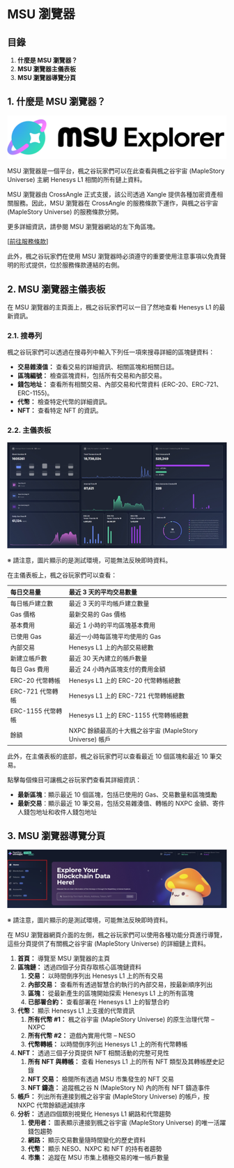 # MSU 瀏覽器
## 目錄
1.  **什麼是 MSU 瀏覽器？**
2.  **MSU 瀏覽器主儀表板**
3.  **MSU 瀏覽器導覽分頁**
## 1. 什麼是 MSU 瀏覽器？

![](/images/msn-101/learn-more/image_1747236433970_457.png)

MSU 瀏覽器是一個平台，楓之谷玩家們可以在此查看與楓之谷宇宙 (MapleStory Universe) 主網 Henesys L1 相關的所有鏈上資料。

MSU 瀏覽器由 CrossAngle 正式支援，該公司透過 Xangle 提供各種加密資產相關服務。因此，MSU 瀏覽器在 CrossAngle 的服務條款下運作，與楓之谷宇宙 (MapleStory Universe) 的服務條款分開。

更多詳細資訊，請參閱 MSU 瀏覽器網站的左下角區塊。

\[[前往服務條款](https://msu-testnet-explorer.xangle.io/term-of-service)\]

此外，楓之谷玩家們在使用 MSU 瀏覽器時必須遵守的重要使用注意事項以免責聲明的形式提供，位於服務條款連結的右側。

## 2. MSU 瀏覽器主儀表板

在 MSU 瀏覽器的主頁面上，楓之谷玩家們可以一目了然地查看 Henesys L1 的最新資訊。

### 2.1. 搜尋列

楓之谷玩家們可以透過在搜尋列中輸入下列任一項來搜尋詳細的區塊鏈資料：

*   **交易雜湊值：** 查看交易的詳細資訊、相關區塊和相關日誌。
*   **區塊編號：** 檢查區塊資料，包括所有交易和內部交易。
*   **錢包地址：** 查看所有相關交易、內部交易和代幣資料 (ERC-20、ERC-721、ERC-1155)。
*   **代幣：** 檢查特定代幣的詳細資訊。
*   **NFT：** 查看特定 NFT 的資訊。
### 2.2. 主儀表板

![](/images/msn-101/learn-more/image_1747236433970_951.png)

※ 請注意，圖片顯示的是測試環境，可能無法反映即時資料。

在主儀表板上，楓之谷玩家們可以查看：

| 每日交易量 | 最近 3 天的平均交易數量 |
|:---|:---|
| 每日帳戶建立數 | 最近 3 天的平均帳戶建立數量 |
| Gas 價格 | 最新交易的 Gas 價格 |
| 基本費用 | 最近 1 小時的平均區塊基本費用 |
| 已使用 Gas | 最近一小時每區塊平均使用的 Gas |
| 內部交易 | Henesys L1 上的內部交易總數 |
| 新建立帳戶數 | 最近 30 天內建立的帳戶數量 |
| 每日 Gas 費用 | 最近 24 小時內區塊支付的費用金額 |
| ERC-20 代幣轉帳 | Henesys L1 上的 ERC-20 代幣轉帳總數 |
| ERC-721 代幣轉帳 | Henesys L1 上的 ERC-721 代幣轉帳總數 |
| ERC-1155 代幣轉帳 | Henesys L1 上的 ERC-1155 代幣轉帳總數 |
| 餘額 | NXPC 餘額最高的十大楓之谷宇宙 (MapleStory Universe) 帳戶 |

此外，在主儀表板的底部，楓之谷玩家們可以查看最近 10 個區塊和最近 10 筆交易。

點擊每個條目可讓楓之谷玩家們查看其詳細資訊：

*   **最新區塊**：顯示最近 10 個區塊，包括已使用的 Gas、交易數量和區塊獎勵
*   **最新交易**：顯示最近 10 筆交易，包括交易雜湊值、轉帳的 NXPC 金額、寄件人錢包地址和收件人錢包地址
## 3. MSU 瀏覽器導覽分頁

![](/images/msn-101/learn-more/image_1747236433970_684.png)

※ 請注意，圖片顯示的是測試環境，可能無法反映即時資料。

在 MSU 瀏覽器網頁介面的左側，楓之谷玩家們可以使用各種功能分頁進行導覽，這些分頁提供了有關楓之谷宇宙 (MapleStory Universe) 的詳細鏈上資料。

1.  **首頁：** 導覽至 MSU 瀏覽器的主頁
2.  **區塊鏈：** 透過四個子分頁存取核心區塊鏈資料
    1.  **交易：** 以時間倒序列出 Henesys L1 上的所有交易
    2.  **內部交易：** 查看所有透過智慧合約執行的內部交易，按最新順序列出
    3.  **區塊：** 從最新產生的區塊開始探索 Henesys L1 上的所有區塊
    4.  **已部署合約：** 查看部署在 Henesys L1 上的智慧合約
3.  **代幣：** 顯示 Henesys L1 上支援的代幣資訊
    1.  **所有代幣 #1：** 楓之谷宇宙 (MapleStory Universe) 的原生治理代幣 – NXPC
    2.  **所有代幣 #2：** 遊戲內實用代幣 – NESO
    3.  **代幣轉帳：** 以時間倒序列出 Henesys L1 上的所有代幣轉帳
4.  **NFT：** 透過三個子分頁提供 NFT 相關活動的完整可見性
    1.  **所有 NFT 與轉帳：** 查看 Henesys L1 上的所有 NFT 類型及其轉帳歷史記錄
    2.  **NFT 交易：** 檢閱所有透過 MSU 市集發生的 NFT 交易
    3.  **NFT 鑄造：** 追蹤楓之谷 N (MapleStory N) 內的所有 NFT 鑄造事件
5.  **帳戶：** 列出所有連接到楓之谷宇宙 (MapleStory Universe) 的帳戶，按 NXPC 代幣餘額遞減排序
6.  **分析：** 透過四個類別視覺化 Henesys L1 網路和代幣趨勢
    1.  **使用者：** 圖表顯示連接到楓之谷宇宙 (MapleStory Universe) 的唯一活躍錢包趨勢
    2.  **網路：** 顯示交易數量隨時間變化的歷史資料
    3.  **代幣：** 顯示 NESO、NXPC 和 NFT 的持有者趨勢
    4.  **市集：** 追蹤在 MSU 市集上積極交易的唯一帳戶數量